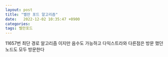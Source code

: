 ```yaml
---
layout: post
title: "벨만 포드 알고리즘"
date:   2022-12-02 10:35:47 +0900
categories:
tags: 벨만포드
---
```


11657번 최단 경로 알고리즘 이지만 음수도 가능하고 다익스트라와 다른점은 방문 했던 노드도 모두 방문한다

